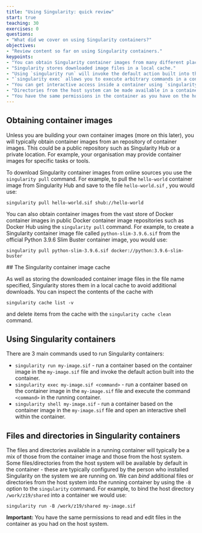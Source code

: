 ```yaml
---
title: "Using Singularity: quick review"
start: true
teaching: 30
exercises: 0
questions:
- "What did we cover on using Singularity containers?"
objectives:
- "Review content so far on using Singularity containers."
keypoints:
- "You can obtain Singularity container images from many different places, including Docker Hub."
- "Singularity stores downloaded image files in a local cache."
- "Using `singularity run` will invoke the default action built into the container."
- "`singularity exec` allows you to execute arbitrary commands in a container."
- "You can get interactive access inside a container using `singularity shell`."
- "Directories from the host system can be made available in a container by *binding* the location. Some directories are bound in the container by default."
- "You have the same permissions in the container as you have on the host system."
---
```


## Obtaining container images

Unless you are building your own container images (more on this later), you will typically obtain container images from an repository of container images. This could be a public repository such as Singularity Hub or a private location. For example, your organisation may provide container images for specific tasks or tools.

To download Singularity container images from online sources you use the `singularity pull` command. For example, to pull the `hello-world` container image from Singularity Hub and save to the file `hello-world.sif` , you would use:

~~~
singularity pull hello-world.sif shub://hello-world
~~~

You can also obtain container images from the vast store of Docker container images in public Docker container image repositories such as Docker Hub using the `singularity pull` command. For example, to create a Singularity container image file called `python-slim-3.9.6.sif` from the official Python 3.9.6 Slim Buster container image, you would use:

~~~
singularity pull python-slim-3.9.6.sif docker://python:3.9.6-slim-buster
~~~

## The Singularity container image cache

As well as storing the downloaded container image files in the file name specified, Singularity stores them in a local cache to avoid additional downloads. You can inspect the contents of the cache with

~~~
singularity cache list -v
~~~

and delete items from the cache with the `singularity cache clean` command.


## Using Singularity containers

There are 3 main commands used to run Singularity containers:

 - `singularity run my-image.sif` - run a container based on the container image in the `my-image.sif` file and invoke the default action built into the container.
 - `singularity exec my-image.sif <command>` - run a container based on the container image in the `my-image.sif` file and execute the command `<command>` in the running container.
 - `singularity shell my-image.sif` - run a container based on the container image in the `my-image.sif` file and open an interactive shell within the container.

## Files and directories in Singularity containers

The files and directories available in a running container will typically be a mix of those from the container image and those from the host system. Some files/directories from the host system will be available by default in the container - these are typically configured by the person who installed Singularity on the system we are running on. We can *bind* additional files or directories from the host system into the running container by using the `-B` option to the `singularity` command. For example, to bind the host directory `/work/z19/shared` into a container we would use:

~~~
singularity run -B /work/z19/shared my-image.sif
~~~

**Important:** You have the same permissions to read and edit files in the container as you had on the host system.
